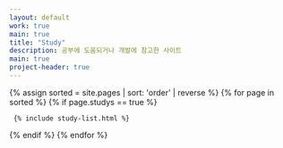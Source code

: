 ```yaml
---
layout: default
work: true
main: true
title: "Study"
description: 공부에 도움되거나 개발에 참고한 사이트
main: true
project-header: true
---
```


<div class="catalogue">
{% assign sorted = site.pages | sort: 'order' | reverse %}
{% for page in sorted %}
{% if page.studys == true %}

     {% include study-list.html %}

{% endif %}
{% endfor %}
</div>
